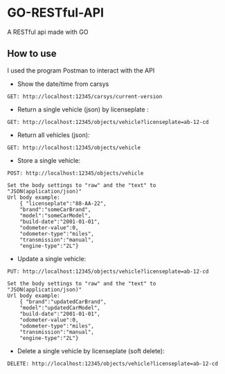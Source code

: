 # GO-RESTful-API
A RESTful api made with GO

## How to use
I used the program Postman to interact with the API


* Show the date/time from carsys
```
GET: http://localhost:12345/carsys/current-version
```

* Return a single vehicle (json) by licenseplate :
```
GET: http://localhost:12345/objects/vehicle?licenseplate=ab-12-cd
```

* Return all vehicles (json):
```
GET: http://localhost:12345/objects/vehicle
```

* Store a single vehicle:
```
POST: http://localhost:12345/objects/vehicle

Set the body settings to "raw" and the "text" to "JSON(application/json)"
Url body example: 
    { "licenseplate":"88-AA-22",
	"brand":"someCarBrand",
	"model":"someCarModel",
	"build-date":"2001-01-01",
	"odometer-value":0,
	"odometer-type":"miles",
	"transmission":"manual",
	"engine-type":"2L"}
```

* Update a single vehicle:
```
PUT: http://localhost:12345/objects/vehicle?licenseplate=ab-12-cd

Set the body settings to "raw" and the "text" to "JSON(application/json)"
Url body example: 
    { "brand":"updatedCarBrand",
	"model":"updatedCarModel",
	"build-date":"2001-01-01",
	"odometer-value":0,
	"odometer-type":"miles",
	"transmission":"manual",
	"engine-type":"2L"}
```

* Delete a single vehicle by licenseplate (soft delete):
```
DELETE: http://localhost:12345/objects/vehicle?licenseplate=ab-12-cd
```